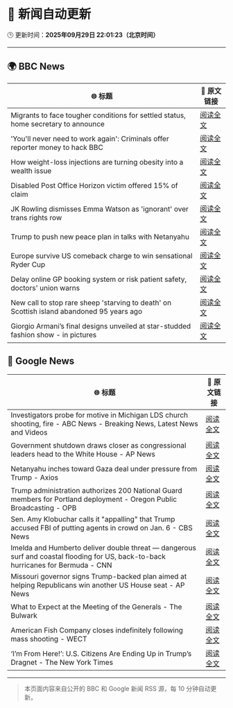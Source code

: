 # 🧠 新闻自动更新

🕒 更新时间：**2025年09月29日 22:01:23（北京时间）**

---

## 🌍 BBC News

| 🌐 标题 | 🔗 原文链接 |
|--------|-------------|
| Migrants to face tougher conditions for settled status, home secretary to announce | [阅读全文](https://www.bbc.com/news/articles/c0m4g3zvy02o?at_medium=RSS&at_campaign=rss) |
| 'You'll never need to work again': Criminals offer reporter money to hack BBC | [阅读全文](https://www.bbc.com/news/articles/c3w5n903447o?at_medium=RSS&at_campaign=rss) |
| How weight-loss injections are turning obesity into a wealth issue | [阅读全文](https://www.bbc.com/news/articles/cre5xp83394o?at_medium=RSS&at_campaign=rss) |
| Disabled Post Office Horizon victim offered 15% of claim | [阅读全文](https://www.bbc.com/news/articles/cq5jqxjqj0eo?at_medium=RSS&at_campaign=rss) |
| JK Rowling dismisses Emma Watson as 'ignorant' over trans rights row | [阅读全文](https://www.bbc.com/news/articles/cr7012ryvyyo?at_medium=RSS&at_campaign=rss) |
| Trump to push new peace plan in talks with Netanyahu | [阅读全文](https://www.bbc.com/news/articles/cvgr092lnyyo?at_medium=RSS&at_campaign=rss) |
| Europe survive US comeback charge to win sensational Ryder Cup | [阅读全文](https://www.bbc.com/sport/golf/articles/c0m4g7k4l0yo?at_medium=RSS&at_campaign=rss) |
| Delay online GP booking system or risk patient safety, doctors' union warns | [阅读全文](https://www.bbc.com/news/articles/cqje8dljz7eo?at_medium=RSS&at_campaign=rss) |
| New call to stop rare sheep 'starving to death' on Scottish island abandoned 95 years ago | [阅读全文](https://www.bbc.com/news/articles/cjr5jwn71y5o?at_medium=RSS&at_campaign=rss) |
| Giorgio Armani’s final designs unveiled at star-studded fashion show - in pictures | [阅读全文](https://www.bbc.com/news/articles/cjw78l98lg4o?at_medium=RSS&at_campaign=rss) |

## 📰 Google News

| 🌐 标题 | 🔗 原文链接 |
|--------|-------------|
| Investigators probe for motive in Michigan LDS church shooting, fire - ABC News - Breaking News, Latest News and Videos | [阅读全文](https://news.google.com/rss/articles/CBMiowFBVV95cUxQY3RERnRDeVNzUnd2S1U3dEZ1Snh5WVo0czA3ZmF1Tk9GQk5sdVRzRTkxZWhfYjROWmgyaXY3X2FxVGZlQXV0MW5HQ3V4MW5DbnlRT1RQSDlDWjBDaUpoMDBLUDBPVXVDd3lwUEUzaFhXQlU2SU5hSFVIRlkxUm1hNUdVdzNQLW42TlY5MXkxM1hXazltTnFQQkROcks5R1hISG1N0gGoAUFVX3lxTE9famtfa3RDTWkwVnNOYXpUejUxLXd0Qm1NYnJhYWZ0UjBhdnhXaU9WY1htRWNYZlpXaFFXdnY1aFB4em9kVzFTWWFwd2Z1WHZoQkFIZjJrUFhuZWZSODJtOHVEdENGWGsyUlR6cTREc0I0WkFyR05oMFczU1dudjBaLVpfczg4T2hGVldQS0JfcXN3ZnJoUUprYlpmS1U1bW82b3BjTEJONw?oc=5) |
| Government shutdown draws closer as congressional leaders head to the White House - AP News | [阅读全文](https://news.google.com/rss/articles/CBMioAFBVV95cUxQbEwybXpmOWVBY3lFclpJSHAxU3BmTllEc2Z2aEE1S3czUkkxYmRDUGdBWmwyR192Sk8tcUlTeTZDRnptOXJVRjVOSGliWU1xanVQSlZjbEZRSWZpQzJMQ29QMFRaZUpqdm9BVl9YWGdRNXVvTV9HLTN1UjhEZ0x5bTd2MzBLel9WVzJtQ3N4cFVrVW04cmxHRHFJTDVNbG90?oc=5) |
| Netanyahu inches toward Gaza deal under pressure from Trump - Axios | [阅读全文](https://news.google.com/rss/articles/CBMihgFBVV95cUxQUnppeVpLakpmYkM3bklyeHgyRmNrcHRvYzVkdGlNVzVZR20tSVZiem12amh5RDRrNElWSWJTQ1BLWFhmRGJNVVd4QUJyRVhLanRFanRkUVhPYXBRNlRxUTlkTTdHMGFaVTI0Q3Q2MExWUUtCTU51amN3MWQ0aWw4VnB2WFlhUQ?oc=5) |
| Trump administration authorizes 200 National Guard members for Portland deployment - Oregon Public Broadcasting - OPB | [阅读全文](https://news.google.com/rss/articles/CBMiggFBVV95cUxQY1c1ZlhGMldWNFM1OEJDeHJISGtMSGlBYnJXdWdnYVJ2d1R4VWdqZEdueURmRkZYMnBraDliVC1JZ3A3X3NxS1pYeWs2SkdvaVR4RV94M01NbFVXQTRjdjIxSzNWV2lzZEFQakdjOUMzdEdzOFZYTGNRMm1kOHBWMHBB?oc=5) |
| Sen. Amy Klobuchar calls it "appalling" that Trump accused FBI of putting agents in crowd on Jan. 6 - CBS News | [阅读全文](https://news.google.com/rss/articles/CBMihgFBVV95cUxPc0M4anp0eUxBa2dvX3ZkcVY3MUZKT0c5QV9heWh6bmd0d1dKaU9qQzl3cHVqQjRuQm1vUDBnU2t6cGpVU09yWmJNcC11dnlaaFhBWl96c1lEOHd2bzhOSHBrOHFLU3MxdEdWY1JIQWdPcWhKMlF3Y1F1UlJ6REVEcVlha09CUdIBiwFBVV95cUxPOHNfRXJxWUtxSjZYUE4xVi10S0ZSRWxpcE1sUzg4aklPaFNad3owS1p5TkhfeFhocEFQa3RzMVRLS1ZWaDNkUGtFV0Z3NVZLWDdDX1FudEpBdkVmcmRBa2gyNzZ3ekRjS1R0ckJva0Y2OHp4d0RmMlBWTjN5bmhPYTFZSl9qakhhQ3FB?oc=5) |
| Imelda and Humberto deliver double threat — dangerous surf and coastal flooding for US, back-to-back hurricanes for Bermuda - CNN | [阅读全文](https://news.google.com/rss/articles/CBMilgFBVV95cUxQanpNOWNLTEcxdzJKMzJrN3NHNm1wY1M2M2RvTGdkZEpZRUxRUzJfTkVTQWxfUkZhR3VKNkRSY2lxeGlTZ2hUM0xRdXF4ZlYyaXJqVVhCM1QwQjYtWEc1RnNHMDFWd25zcl85SXJtM0IxcnBWeW4zenBTa29ielh1Nm9SX3JBQTJOZXFRNzBncnc2VTE4THc?oc=5) |
| Missouri governor signs Trump-backed plan aimed at helping Republicans win another US House seat - AP News | [阅读全文](https://news.google.com/rss/articles/CBMiogFBVV95cUxNV0oyeFJCRWJBb1UtUVBlQUdLN3BEa19rN2tYN1NfM1U0UnYxZU1BOWtrNElPSXhrN2wtUW9ZMkhTT2Q5ZVNES1dkd182OXdUT2VMUXVmTGQ4a2c5Z3I5dWk2WmFkQUFnSG5WYWc4NnBxNUxVbnMwSVVrVXltd2ZqRENkdFhpcWFybzlYaUVQTU10ZTQ5X0VHeERxNUZOR0dpMVE?oc=5) |
| What to Expect at the Meeting of the Generals - The Bulwark | [阅读全文](https://news.google.com/rss/articles/CBMilwFBVV95cUxQb2xMUXU0TkJEWk44LWdXa21BMnZMQngxSHhXbzZrMDVQeGJGNHE0YUVNdTNJNXo2clU3OTczQ29kbzRra0RpY19nRmhER0pucHBqc0xRYjBmaExkMWRhSDVPQzlLWnRWOVl6UVB0OGw5emI5Ui1xYkJNNjdCNE9sUUh3RkhwUmZJT200d1I1Mk1VRi1HOTlJ?oc=5) |
| American Fish Company closes indefinitely following mass shooting - WECT | [阅读全文](https://news.google.com/rss/articles/CBMinwFBVV95cUxQSFV1c3NrS2lZc1RlSDk4RlVvd3ZVNzV6M1c3U0Qya09JMjBpX0NTZ1IzOU1JY2NuMkE1Q005RjhzUUUyWm5fUkN6QUY3aUVYSFo2ZmVOeG1xN1VJWGFSR3plbXUyd3Y1SmdybjhKNkJJM0E0N1Y4TGpNbVRzaHEzaWc5R0FqbHFOWTd3R2lHQ0pmdVRZY0ltY2tfWTJXM2fSAbMBQVVfeXFMTkRzdXl4U2p3MUpKY01tcHJtUWdUclJFRnpRR0pnSHMwbWV2NlYxZE5rRmVyQ2ZUVjRSTklmVVhxUlJHa3JVN0VlUnRhX1k0MlFCZnFSbU5iUFY4elc5cjhYVVlnOUVQMUY1N2tmX2JFMXNGbTJfekcya1NUQ3dSRm9mLXBvaGRpdVZwZjU1ZTBWdTFpNk5IUVN6Z2I3TWM4eUNtRWNRWHZ4cGhMbkNvQWNXcEk?oc=5) |
| ‘I’m From Here!’: U.S. Citizens Are Ending Up in Trump’s Dragnet - The New York Times | [阅读全文](https://news.google.com/rss/articles/CBMihgFBVV95cUxPLXZha2xPYXZLc0N2Mi1vLXpzUU10X2Uyb3pESkZ1QlBxalprOFJvcE11MjlUVmM3UjBITGFaR1UwRWJ6dDd0S2lmZmQzM1ZSbEFibVBVV1R3TWNmV3k0RzlZdHkzZENUS0VlOGotcnlMXzR4Q1BqR1RiNzhwc09xZjQ1cS00Zw?oc=5) |

---
> 本页面内容来自公开的 BBC 和 Google 新闻 RSS 源，每 10 分钟自动更新。